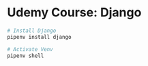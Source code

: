 # Udemy Course: Django

```bash
# Install Django
pipenv install django

# Activate Venv
pipenv shell

```
